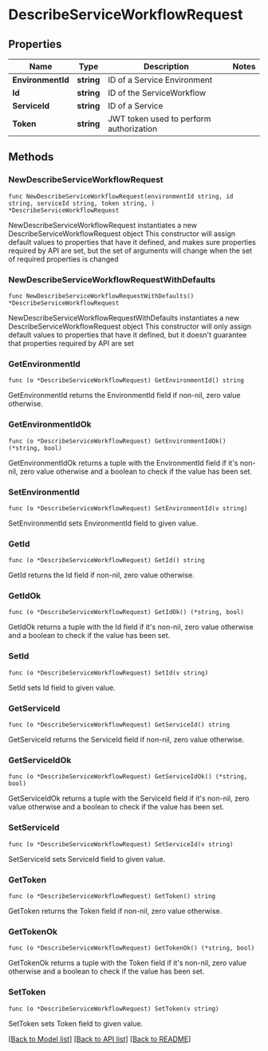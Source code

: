 # DescribeServiceWorkflowRequest

## Properties

Name | Type | Description | Notes
------------ | ------------- | ------------- | -------------
**EnvironmentId** | **string** | ID of a Service Environment | 
**Id** | **string** | ID of the ServiceWorkflow | 
**ServiceId** | **string** | ID of a Service | 
**Token** | **string** | JWT token used to perform authorization | 

## Methods

### NewDescribeServiceWorkflowRequest

`func NewDescribeServiceWorkflowRequest(environmentId string, id string, serviceId string, token string, ) *DescribeServiceWorkflowRequest`

NewDescribeServiceWorkflowRequest instantiates a new DescribeServiceWorkflowRequest object
This constructor will assign default values to properties that have it defined,
and makes sure properties required by API are set, but the set of arguments
will change when the set of required properties is changed

### NewDescribeServiceWorkflowRequestWithDefaults

`func NewDescribeServiceWorkflowRequestWithDefaults() *DescribeServiceWorkflowRequest`

NewDescribeServiceWorkflowRequestWithDefaults instantiates a new DescribeServiceWorkflowRequest object
This constructor will only assign default values to properties that have it defined,
but it doesn't guarantee that properties required by API are set

### GetEnvironmentId

`func (o *DescribeServiceWorkflowRequest) GetEnvironmentId() string`

GetEnvironmentId returns the EnvironmentId field if non-nil, zero value otherwise.

### GetEnvironmentIdOk

`func (o *DescribeServiceWorkflowRequest) GetEnvironmentIdOk() (*string, bool)`

GetEnvironmentIdOk returns a tuple with the EnvironmentId field if it's non-nil, zero value otherwise
and a boolean to check if the value has been set.

### SetEnvironmentId

`func (o *DescribeServiceWorkflowRequest) SetEnvironmentId(v string)`

SetEnvironmentId sets EnvironmentId field to given value.


### GetId

`func (o *DescribeServiceWorkflowRequest) GetId() string`

GetId returns the Id field if non-nil, zero value otherwise.

### GetIdOk

`func (o *DescribeServiceWorkflowRequest) GetIdOk() (*string, bool)`

GetIdOk returns a tuple with the Id field if it's non-nil, zero value otherwise
and a boolean to check if the value has been set.

### SetId

`func (o *DescribeServiceWorkflowRequest) SetId(v string)`

SetId sets Id field to given value.


### GetServiceId

`func (o *DescribeServiceWorkflowRequest) GetServiceId() string`

GetServiceId returns the ServiceId field if non-nil, zero value otherwise.

### GetServiceIdOk

`func (o *DescribeServiceWorkflowRequest) GetServiceIdOk() (*string, bool)`

GetServiceIdOk returns a tuple with the ServiceId field if it's non-nil, zero value otherwise
and a boolean to check if the value has been set.

### SetServiceId

`func (o *DescribeServiceWorkflowRequest) SetServiceId(v string)`

SetServiceId sets ServiceId field to given value.


### GetToken

`func (o *DescribeServiceWorkflowRequest) GetToken() string`

GetToken returns the Token field if non-nil, zero value otherwise.

### GetTokenOk

`func (o *DescribeServiceWorkflowRequest) GetTokenOk() (*string, bool)`

GetTokenOk returns a tuple with the Token field if it's non-nil, zero value otherwise
and a boolean to check if the value has been set.

### SetToken

`func (o *DescribeServiceWorkflowRequest) SetToken(v string)`

SetToken sets Token field to given value.



[[Back to Model list]](../README.md#documentation-for-models) [[Back to API list]](../README.md#documentation-for-api-endpoints) [[Back to README]](../README.md)


